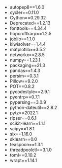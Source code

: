 * autopep8==1.6.0
* cycler==0.11.0
* Cython==0.29.32
* Deprecated==1.2.13
* fonttools==4.34.4
* hopcroftkarp==1.2.5
* joblib==1.1.0
* kiwisolver==1.4.4
* matplotlib==3.5.2
* networkx==2.8.5
* numpy==1.23.1
* packaging==21.3
* pandas==1.4.3
* persim==0.3.1
* Pillow==9.2.0
* POT==0.8.2
* pycodestyle==2.9.1
* pyentrp==0.7.1
* pyparsing==3.0.9
* python-dateutil==2.8.2
* pytz==2022.1
* ripser==0.6.1
* scikit-learn==1.1.1
* scipy==1.8.1
* six==1.16.0
* sklearn==0.0
* teaspoon==1.3.1
* threadpoolctl==3.1.0
* toml==0.10.2
* wrapt==1.14.1